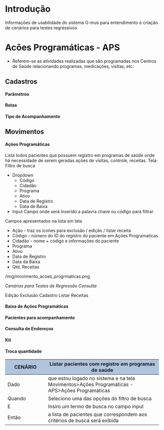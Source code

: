 # Introdução
Informações de usabilidade do sistema G-mus para entendimento e criação de cenários para testes regressivos

# Acões Programáticas - APS
- Referem-se as atividades realizadas que são programadas nos Centros de Saúde relacionando programas, medicações, visitas, etc.
## Cadastros
#### Parâmetros
#### Rotas
#### Tipo de Acompanhamento
##  Movimentos
#### Ações Programáticas
Lista todos pacientes que possuem registro em programas de saúde onde há necessidade de serem geradas ações de visitas, controle, receitas.
Tela:
Filtro de busca 
- Dropdown
  * Código
  * Cidadão
  * Programa
  * Ativo
  * Data de Registro
  * Data de Baixa
- Input
  Campo onde será inserido a palavra chave ou código para filtrar

Campos apresentados na lista em tela
  * Ação - traz os ícones para exclusão / edição / listar receita
  * Código - número do ID do registro do paciente em Ações Programaticas
  * Cidadão - nome + código e informações do paciente
  * Programa
  * Ativo
  * Data de Registro
  * Data da Baixa
  * Qtd. Receitas

/img/movimento_acoes_progrmaticas.png

*Cenários para Testes de Regressão*
*Consulta*
<table class="waffle no-grid" cellspacing= "0">
        <thead style="background-color:#B0C4DE">
                <tr>    
                        <th id="0C1" style="width:233px" class"column-headers-background">CENÁRIO</th>
                        <th id="0C2" style="width:895px" class"column-headers-background">Listar pacientes com registro em programas de saúde</th>
                </tr>
        </thead>
        <tbody>
               <tr style="height:20px;">
                        <td class="s1" dir="ltr">Dado </td>
                        <td class="s2" dir="ltr">que estou logado no sistema e na tela Movimentos>Ações Programáticas - APS>Ações Programáticas </td>
               </tr>         
               <tr style="height:20px;">
                        <td class="s1" dir="ltr">Quando</td>
                        <td class="s2" dir="ltr">Seleciono uma das opções do filtro de busca </td>
               </tr>
               <tr style="height:20px;">
                        <td class="s1" dir="ltr">E</td>
                        <td class="s2" dir="ltr">Insiro um termo de busca no campo input</td>
               </tr>
               <tr style="height:20px;">
                        <td class="s1" dir="ltr">Então</td>
                        <td class="s2" dir="ltr">a lista de pacientes que correspondem aos critérios de busca será exibida</td>
               </tr>         
        </tbody>


Edição
Exclusão
Cadastro
Listar Receitas

#### Baixa de Ações Programáticas
#### Pacientes para acompanhamento
#### Consulta de Endereços
#### Kit
#### Troca quantidade











